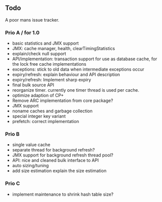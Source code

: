 ## Todo

A poor mans issue tracker.

### Prio A / for 1.0

  * basic statistics and JMX support
  * JMX: cache manager, health, clearTimingStatistics
  * explain/check null support
  * API/implementation: transaction support for use as database cache, for the lock free cache implementations
  * exceptions: stick to old data when intermediate exceptions occur
  * expiry/refresh: explain behaviour and API description
  * expiry/refresh: Implement sharp expiry
  * final bulk source API
  * reorganize timer. currently one timer thread is used per cache.
  * optimize adaption of CP+
  * Remove ARC implementation from core package?
  * JMX support
  * noname caches and garbage collection
  * special integer key variant
  * prefetch: correct implementation

### Prio B

  * single value cache
  * separate thread for background refresh?
  * JMX support for background refresh thread pool?
  * API: nice and cleaned bulk interface to API
  * auto sizing/tuning
  * add size estimation explain the size estimation

### Prio C

  * implement maintenance to shrink hash table size?
